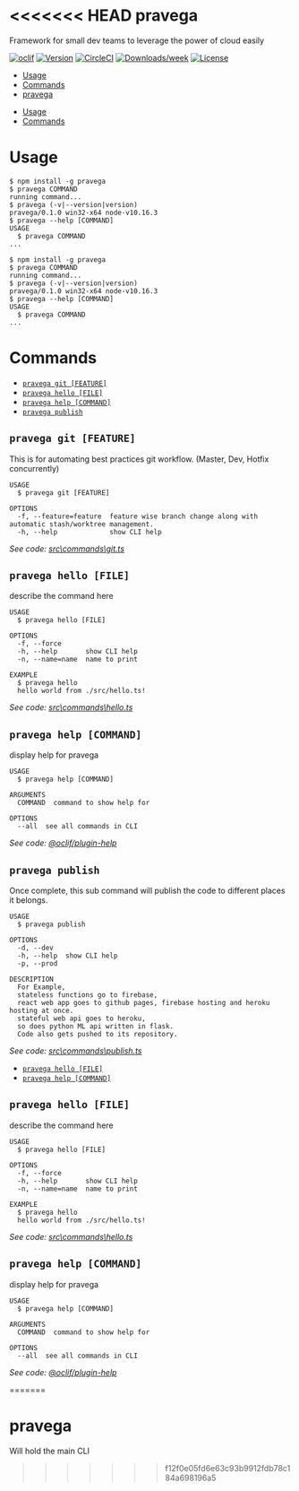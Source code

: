 <<<<<<< HEAD
pravega
=======

Framework for small dev teams to leverage the power of cloud easily

[![oclif](https://img.shields.io/badge/cli-oclif-brightgreen.svg)](https://oclif.io)
[![Version](https://img.shields.io/npm/v/pravega.svg)](https://npmjs.org/package/pravega)
[![CircleCI](https://circleci.com/gh/NixLord/pravega/tree/master.svg?style=shield)](https://circleci.com/gh/NixLord/pravega/tree/master)
[![Downloads/week](https://img.shields.io/npm/dw/pravega.svg)](https://npmjs.org/package/pravega)
[![License](https://img.shields.io/npm/l/pravega.svg)](https://github.com/NixLord/pravega/blob/master/package.json)

<!-- toc -->
* [Usage](#usage)
* [Commands](#commands)
* [pravega](#pravega)
<!-- tocstop -->
* [Usage](#usage)
* [Commands](#commands)
<!-- tocstop -->
# Usage
<!-- usage -->
```sh-session
$ npm install -g pravega
$ pravega COMMAND
running command...
$ pravega (-v|--version|version)
pravega/0.1.0 win32-x64 node-v10.16.3
$ pravega --help [COMMAND]
USAGE
  $ pravega COMMAND
...
```
<!-- usagestop -->
```sh-session
$ npm install -g pravega
$ pravega COMMAND
running command...
$ pravega (-v|--version|version)
pravega/0.1.0 win32-x64 node-v10.16.3
$ pravega --help [COMMAND]
USAGE
  $ pravega COMMAND
...
```
<!-- usagestop -->
# Commands
<!-- commands -->
* [`pravega git [FEATURE]`](#pravega-git-feature)
* [`pravega hello [FILE]`](#pravega-hello-file)
* [`pravega help [COMMAND]`](#pravega-help-command)
* [`pravega publish`](#pravega-publish)

## `pravega git [FEATURE]`

This is for automating best practices git workflow. (Master, Dev, Hotfix concurrently)

```
USAGE
  $ pravega git [FEATURE]

OPTIONS
  -f, --feature=feature  feature wise branch change along with automatic stash/worktree management.
  -h, --help             show CLI help
```

_See code: [src\commands\git.ts](https://github.com/NixLord/pravega/blob/v0.1.0/src\commands\git.ts)_

## `pravega hello [FILE]`

describe the command here

```
USAGE
  $ pravega hello [FILE]

OPTIONS
  -f, --force
  -h, --help       show CLI help
  -n, --name=name  name to print

EXAMPLE
  $ pravega hello
  hello world from ./src/hello.ts!
```

_See code: [src\commands\hello.ts](https://github.com/NixLord/pravega/blob/v0.1.0/src\commands\hello.ts)_

## `pravega help [COMMAND]`

display help for pravega

```
USAGE
  $ pravega help [COMMAND]

ARGUMENTS
  COMMAND  command to show help for

OPTIONS
  --all  see all commands in CLI
```

_See code: [@oclif/plugin-help](https://github.com/oclif/plugin-help/blob/v2.2.1/src\commands\help.ts)_

## `pravega publish`

Once complete, this sub command will publish the code to different places it belongs. 

```
USAGE
  $ pravega publish

OPTIONS
  -d, --dev
  -h, --help  show CLI help
  -p, --prod

DESCRIPTION
  For Example,
  stateless functions go to firebase,
  react web app goes to github pages, firebase hosting and heroku hosting at once.
  stateful web api goes to heroku,
  so does python ML api written in flask.
  Code also gets pushed to its repository.
```

_See code: [src\commands\publish.ts](https://github.com/NixLord/pravega/blob/v0.1.0/src\commands\publish.ts)_
<!-- commandsstop -->
* [`pravega hello [FILE]`](#pravega-hello-file)
* [`pravega help [COMMAND]`](#pravega-help-command)

## `pravega hello [FILE]`

describe the command here

```
USAGE
  $ pravega hello [FILE]

OPTIONS
  -f, --force
  -h, --help       show CLI help
  -n, --name=name  name to print

EXAMPLE
  $ pravega hello
  hello world from ./src/hello.ts!
```

_See code: [src\commands\hello.ts](https://github.com/NixLord/pravega/blob/v0.1.0/src\commands\hello.ts)_

## `pravega help [COMMAND]`

display help for pravega

```
USAGE
  $ pravega help [COMMAND]

ARGUMENTS
  COMMAND  command to show help for

OPTIONS
  --all  see all commands in CLI
```

_See code: [@oclif/plugin-help](https://github.com/oclif/plugin-help/blob/v2.2.1/src\commands\help.ts)_
<!-- commandsstop -->
=======
# pravega
Will hold the main CLI
>>>>>>> f12f0e05fd6e63c93b9912fdb78c184a698196a5
